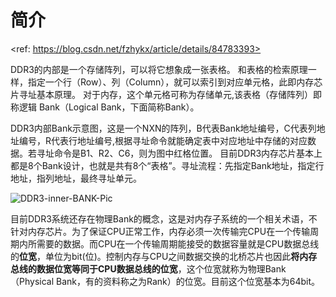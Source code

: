 # 简介
<ref: https://blog.csdn.net/fzhykx/article/details/84783393>

DDR3的内部是一个存储阵列，可以将它想象成一张表格。
和表格的检索原理一样，指定一个行（Row）、列（Column），就可以索引到对应单元格，此即内存芯片寻址基本原理。
对于内存，这个单元格可称为存储单元,该表格（存储阵列）即称逻辑 Bank（Logical Bank，下面简称Bank）。 

DDR3内部Bank示意图，这是一个NXN的阵列，B代表Bank地址编号，C代表列地址编号，R代表行地址编号,根据寻址命令就能确定表中对应地址中存储的对应数据。若寻址命令是B1、R2、C6，则为图中红格位置。
目前DDR3内存芯片基本上都是8个Bank设计，也就是共有8个“表格”。寻址流程：先指定Bank地址，指定行地址，指列地址，最终寻址单元。

![DDR3-inner-BANK-Pic](https://img-blog.csdn.net/20140116161443671?watermark/2/text/aHR0cDovL2Jsb2cuY3Nkbi5uZXQvbmp1aXRqZg==/font/5a6L5L2T/fontsize/400/fill/I0JBQkFCMA==/dissolve/70/gravity/Center)

目前DDR3系统还存在物理Bank的概念，这是对内存子系统的一个相关术语，不针对内存芯片。为了保证CPU正常工作，内存必须一次传输完CPU在一个传输周期内所需要的数据。而CPU在一个传输周期能接受的数据容量就是CPU数据总线的**位宽**，单位为bit(位)。控制内存与CPU之间数据交换的北桥芯片也因此**将内存总线的数据位宽等同于CPU数据总线的位宽**，这个位宽就称为物理Bank（Physical Bank，有的资料称之为Rank）的位宽。目前这个位宽基本为64bit。
